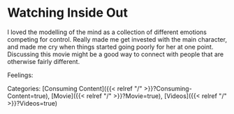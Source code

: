 # Watching Inside Out

I loved the modelling of the mind as a collection of different emotions competing for control. Really made me get invested with the main character, and made me cry when things started going poorly for her at one point. Discussing this movie might be a good way to connect with people that are otherwise fairly different. 

Feelings:

Categories:
[Consuming Content]({{< relref "/" >}}?Consuming-Content=true),
[Movie]({{< relref "/" >}}?Movie=true),
[Videos]({{< relref "/" >}}?Videos=true)